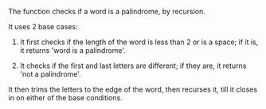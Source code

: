 The function checks if a word is a palindrome, by recursion.

It uses 2 base cases:

1. It first checks if the length of the word is less than 2 or is a space; if it is, it returns 'word is a palindrome'.

2. It checks if the first and last letters are different; if they are, it returns 'not a palindrome'.

It then trims the letters to the edge of the word, then recurses it, till it closes in on either of the base conditions.
